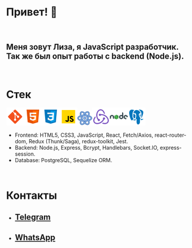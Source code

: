 # Привет! 👋
<p>&nbsp;</p>

## Меня зовут Лиза, я JavaScript разработчик. Так же был опыт работы с backend (Node.js).
<p>&nbsp;</p>

# Стек
![](icons8-git-48.png)![](icons8-html-5-48.png)![](icons8-css3-48.png)![](icons8-javascript-48.png)![](icons8-реакция-40.png)![](icons8-redux-48.png)![](icons8-nodejs-48.png)![](icons8-postgresql-48.png)
+ Frontend: HTML5, CSS3, JavaScript, React, Fetch/Axios, react-router-dom, Redux
(Thunk/Saga), redux-toolkit, Jest.
+ Backend: Node.js, Express, Bcrypt, Handlebars, Socket.IO, express-session.
+ Database: PostgreSQL, Sequelize ORM.
<p>&nbsp;</p>

# Контакты
+ ## [Telegram](https://t.me/lElizal)
+ ## [WhatsApp](https://wa.me/89807416305)

